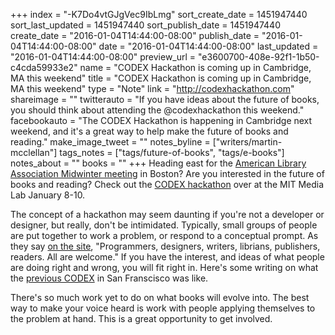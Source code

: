 +++
index = "-K7Do4vtGJgVec9IbLmg"
sort_create_date = 1451947440
sort_last_updated = 1451947440
sort_publish_date = 1451947440
create_date = "2016-01-04T14:44:00-08:00"
publish_date = "2016-01-04T14:44:00-08:00"
date = "2016-01-04T14:44:00-08:00"
last_updated = "2016-01-04T14:44:00-08:00"
preview_url = "e3600700-408e-92f1-1b50-c4cda59933e2"
name = "CODEX Hackathon is coming up in Cambridge, MA this weekend"
title = "CODEX Hackathon is coming up in Cambridge, MA this weekend"
type = "Note"
link = "http://codexhackathon.com"
shareimage = ""
twitterauto = "If you have ideas about the future of books, you should think about attending the @codexhackathon this weekend."
facebookauto = "The CODEX Hackathon is happening in Cambridge next weekend, and it's a great way to help make the future of books and reading."
make_image_tweet = ""
notes_byline = ["writers/martin-mcclellan"]
tags_notes = ["tags/future-of-books", "tags/e-books"]
notes_about = ""
books = ""
+++
Heading east for the [American Library Association Midwinter meeting](http://2016.alamidwinter.org) in Boston? Are you interested in the future of books and reading? Check out the [CODEX hackathon](http://codexhackathon.com) over at the MIT Media Lab January 8-10. 

The concept of a hackathon may seem daunting if you're not a developer or designer, but really, don't be intimidated. Typically, small groups of people are put together to work a problem, or respond to a conceptual prompt. As they say [on the site](http://codexhackathon.com), "Programmers, designers, writers, librians, publishers, readers. All are welcome." If you have the interest, and ideas of what people are doing right and wrong, you will fit right in. Here's some writing on what the [previous CODEX](https://medium.com/codex-hack) in San Franscisco was like.

There's so much work yet to do on what books will evolve into. The best way to make your voice heard is work with people applying themselves to the problem at hand. This is a great opportunity to get involved. 